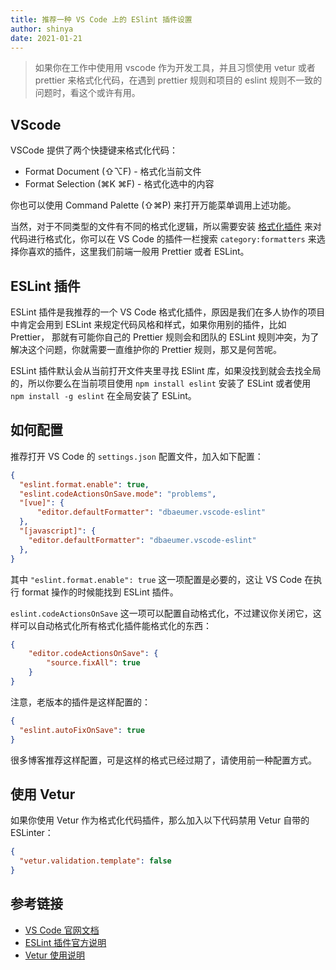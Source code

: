 ```yaml
---
title: 推荐一种 VS Code 上的 ESlint 插件设置
author: shinya
date: 2021-01-21
---
```


> 如果你在工作中使用用 vscode 作为开发工具，并且习惯使用 vetur 或者 prettier 来格式化代码，在遇到 prettier 规则和项目的 eslint 规则不一致的问题时，看这个或许有用。

## VScode

VSCode 提供了两个快捷键来格式化代码：

- Format Document (⇧⌥F) - 格式化当前文件
- Format Selection (⌘K ⌘F) - 格式化选中的内容

你也可以使用 Command Palette (⇧⌘P) 来打开万能菜单调用上述功能。

当然，对于不同类型的文件有不同的格式化逻辑，所以需要安装 [格式化插件](https://marketplace.visualstudio.com/search?target=VSCode&category=Formatters&sortBy=Downloads) 来对代码进行格式化，你可以在 VS Code 的插件一栏搜索 `category:formatters` 来选择你喜欢的插件，这里我们前端一般用 Prettier 或者 ESLint。

## ESLint 插件

ESLint 插件是我推荐的一个 VS Code 格式化插件，原因是我们在多人协作的项目中肯定会用到 ESLint 来规定代码风格和样式，如果你用别的插件，比如 Prettier， 那就有可能你自己的 Prettier 规则会和团队的 ESLint 规则冲突，为了解决这个问题，你就需要一直维护你的 Prettier 规则，那又是何苦呢。

ESLint 插件默认会从当前打开文件夹里寻找 ESlint 库，如果没找到就会去找全局的，所以你要么在当前项目使用 `npm install eslint` 安装了 ESLint 或者使用 `npm install -g eslint` 在全局安装了 ESLint。

## 如何配置

推荐打开 VS Code 的 `settings.json` 配置文件，加入如下配置：

```json
{
  "eslint.format.enable": true,
  "eslint.codeActionsOnSave.mode": "problems",
  "[vue]": {
      "editor.defaultFormatter": "dbaeumer.vscode-eslint"
  },
  "[javascript]": {
    "editor.defaultFormatter": "dbaeumer.vscode-eslint"
  },
}
```

其中 `"eslint.format.enable": true` 这一项配置是必要的，这让 VS Code 在执行 format 操作的时候能找到 ESLint 插件。

`eslint.codeActionsOnSave` 这一项可以配置自动格式化，不过建议你关闭它，这样可以自动格式化所有格式化插件能格式化的东西：

```json
{
    "editor.codeActionsOnSave": {
        "source.fixAll": true
    }
}
```

注意，老版本的插件是这样配置的：

```json
{
  "eslint.autoFixOnSave": true
}
```

很多博客推荐这样配置，可是这样的格式已经过期了，请使用前一种配置方式。

## 使用 Vetur

如果你使用 Vetur 作为格式化代码插件，那么加入以下代码禁用 Vetur 自带的 ESLinter：

```json
{
  "vetur.validation.template": false
}
```

## 参考链接

- [VS Code 官网文档](https://code.visualstudio.com/docs/editor/codebasics#_formatting)
- [ESLint 插件官方说明](https://marketplace.visualstudio.com/items?itemName=dbaeumer.vscode-eslint)
- [Vetur 使用说明](https://github.com/octref/veturpack)
